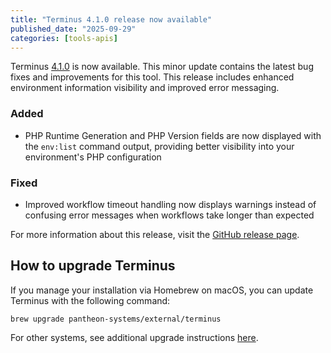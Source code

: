 ```yaml
---
title: "Terminus 4.1.0 release now available"
published_date: "2025-09-29"
categories: [tools-apis]
---
```


Terminus [4.1.0](https://github.com/pantheon-systems/terminus/releases/tag/4.1.0) is now available. This minor update contains the latest bug fixes and improvements for this tool.
This release includes enhanced environment information visibility and improved error messaging.

### Added
- PHP Runtime Generation and PHP Version fields are now displayed with the `env:list` command output, providing better visibility into your environment's PHP configuration

### Fixed
- Improved workflow timeout handling now displays warnings instead of confusing error messages when workflows take longer than expected

For more information about this release, visit the [GitHub release page](https://github.com/pantheon-systems/terminus/releases/tag/4.1.0).

## How to upgrade Terminus
If you manage your installation via Homebrew on macOS, you can update Terminus with the following command:

```shell{promptUser: user}
brew upgrade pantheon-systems/external/terminus
```
For other systems, see additional upgrade instructions [here](/terminus/install).
